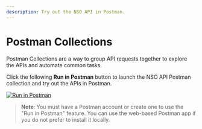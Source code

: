 ```yaml
---
description: Try out the NSO API in Postman.
---
```


# Postman Collections

Postman Collections are a way to group API requests together to explore the APIs and automate common tasks.

Click the following **Run in Postman** button to launch the NSO API Postman collection and try out the APIs in Postman.

[![Run in Postman](https://run.pstmn.io/button.svg#developer.cisco.com)](https://www.postman.com/v1/backend/redirect?type=collection\&id=3224967-58253b5d-c276-45a0-a11c-557e3baf9050\&entityId=42373\&publisherType=team\&publisherId=11003)

> **Note**: You must have a Postman account or create one to use the "Run in Postman" feature. You can use the web-based Postman app if you do not prefer to install it locally.
